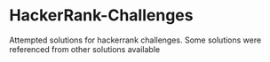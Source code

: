 # HackerRank-Challenges
Attempted solutions for hackerrank challenges. 
Some solutions were referenced from other solutions available

